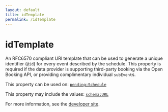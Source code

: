 ```yaml
---
layout: default
title: idTemplate
permalink: /idTemplate
---
```


# idTemplate
An RFC6570 compliant URI template that can be used to generate a unique identifier (`@id`) for every event described by the schedule. This property is required if the data provider is supporting third-party booking via the Open Booking API, or providing complimentary individual `subEvent`s.

This property can be used on: [`pending:Schedule`](https://pending.schema.org/Schedule)

This property may include the values: [`schema:URL`](https://schema.org/URL)

For more information, see the [developer site](https://developer.openactive.io/data-model/types/).